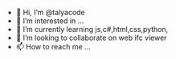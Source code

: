 - 👋 Hi, I’m @talyacode
- 👀 I’m interested in ...
- 🌱 I’m currently learning js,c#,html,css,python,
- 💞️ I’m looking to collaborate on web ifc viewer
- 📫 How to reach me ...

<!---
talyacode/talyacode is a ✨ special ✨ repository because its `README.md` (this file) appears on your GitHub profile.
You can click the Preview link to take a look at your changes.
--->
